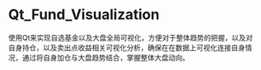 # Qt_Fund_Visualization
使用Qt来实现自选基金以及大盘全局可视化，方便对于整体趋势的把握，以及对自身持仓，以及卖出点收益相关可视化分析，确保在在数据上可视化连接自身情况，通过将自身加仓与大盘趋势结合，掌握整体大盘动向。
